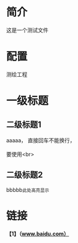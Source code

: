 # 简介
这是一个测试文件
# 配置
测绘工程
# 一级标题
## 二级标题1
aaaaa， 直接回车不能换行，<br>  
要使用\<br>
## 二级标题2
bbbbb`此处高亮显示`
# 链接
**【1】（www.baidu.com）**
